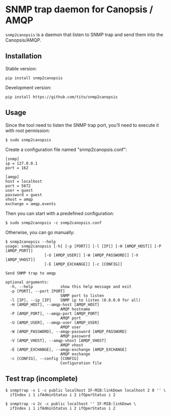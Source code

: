 # SNMP trap daemon for Canopsis / AMQP

`snmp2canopsis` is a daemon that listen to SNMP trap and send them into
the Canopsis/AMQP.


## Installation

Stable version:

    pip install snmp2canopsis

Development version:

    pip install https://github.com/tito/snmp2canopsis


## Usage

Since the tool need to listen the SNMP trap port, you'll need to execute it
with root permission:

    $ sudo snmp2canopsis

Create a configuration file named "snmp2canopsis.conf":

    [snmp]
    ip = 127.0.0.1
    port = 162

    [amqp]
    host = localhost
    port = 5672
    user = guest
    password = guest
    vhost = amqp
    exchange = amqp.events

Then you can start with a predefined configuration:

    $ sudo snmp2canopsis -c snmp2canopsis.conf

Otherwise, you can go manually:

    $ snmp2canopsis --help
    usage: snmp2canopsis [-h] [-p [PORT]] [-l [IP]] [-H [AMQP_HOST]] [-P [AMQP_PORT]]
                     [-U [AMQP_USER]] [-W [AMQP_PASSWORD]] [-V [AMQP_VHOST]]
                     [-E [AMQP_EXCHANGE]] [-c [CONFIG]]

    Send SNMP trap to amqp

    optional arguments:
      -h, --help            show this help message and exit
      -p [PORT], --port [PORT]
                            SNMP port to listen
      -l [IP], --ip [IP]    SNMP ip to listen (0.0.0.0 for all)
      -H [AMQP_HOST], --amqp-host [AMQP_HOST]
                            AMQP hostname
      -P [AMQP_PORT], --amqp-port [AMQP_PORT]
                            AMQP port
      -U [AMQP_USER], --amqp-user [AMQP_USER]
                            AMQP user
      -W [AMQP_PASSWORD], --amqp-password [AMQP_PASSWORD]
                            AMQP password
      -V [AMQP_VHOST], --amqp-vhost [AMQP_VHOST]
                            AMQP vhost
      -E [AMQP_EXCHANGE], --amqp-exchange [AMQP_EXCHANGE]
                            AMQP exchange
      -c [CONFIG], --config [CONFIG]
                            Configuration file

## Test trap (incomplete)

    $ snmptrap -v 1 -c public localhost IF-MIB:linkDown localhost 2 0 '' \
      ifIndex i 1 ifAdminStatus i 2 ifOperStatus i 2

    $ snmptrap -v 2c -c public localhost '' IF-MIB:linkDown \
      ifIndex i 1 ifAdminStatus i 2 ifOperStatus i 2
